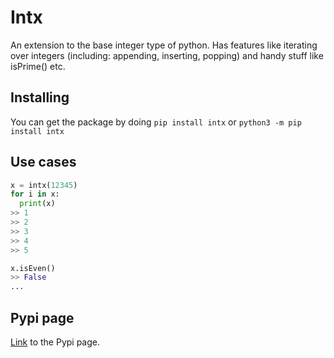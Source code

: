 # Intx
An extension to the base integer type of python. Has features like iterating over integers (including: appending, inserting, popping) and handy stuff like isPrime() etc.

## Installing
You can get the package by doing `pip install intx` or `python3 -m pip install intx`

## Use cases
```python
x = intx(12345)
for i in x:
  print(x)
>> 1
>> 2
>> 3
>> 4
>> 5

x.isEven()
>> False
...
```

## Pypi page
[Link](https://pypi.org/project/intx/) to the Pypi page.
